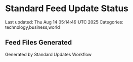# Standard Feed Update Status
Last updated: Thu Aug 14 05:14:49 UTC 2025
Categories: technology,business,world

## Feed Files Generated

Generated by Standard Updates Workflow
